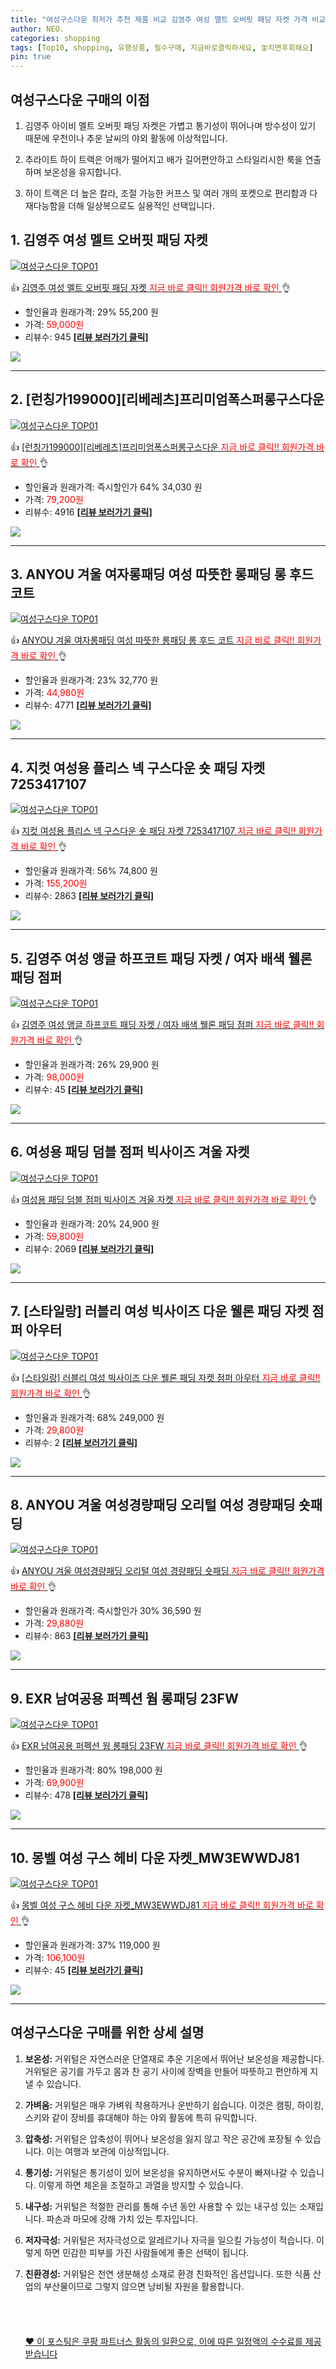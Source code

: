 ```yaml
---
title: "여성구스다운 최저가 추천 제품 비교 김영주 여성 멜트 오버핏 패딩 자켓 가격 비교 최저가장점"
author: NEO.
categories: shopping
tags: [Top10, shopping, 유행상품, 필수구매, 지금바로클릭하세요, 놓치면후회해요]
pin: true
---
```

## 여성구스다운 구매의 이점
1. 김영주 아이비 멜트 오버핏 패딩 자켓은 가볍고 통기성이 뛰어나며 방수성이 있기 때문에 우천이나 추운 날씨의 야외 활동에 이상적입니다.

2. 추라이트 하이 트랙은 어깨가 떨어지고 배가 길어편안하고 스타일리시한 룩을 연출하며 보온성을 유지합니다.

3. 하이 트랙은 더 높은 칼라, 조절 가능한 커프스 및 여러 개의 포켓으로 편리함과 다재다능함을 더해 일상복으로도 실용적인 선택입니다.

   

## 1. 김영주 여성 멜트 오버핏 패딩 자켓

[![여성구스다운 TOP01](https://thumbnail10.coupangcdn.com/thumbnails/remote/490x490ex/image/vendor_inventory/9bbc/90099d0c47e9570f096a4ff2a96c17032af7193fd88c40e74ebd50c95f4f.jpg)](https://link.coupang.com/re/AFFSDP?lptag=AF3617701&subid=GithubCoopas&pageKey=7643700583&traceid=V0-153&itemId=20318020808&vendorItemId=87427234865)


👍 [김영주 여성 멜트 오버핏 패딩 자켓 <font color=red> 지금 바로 클릭!! 회원가격 바로 확인 </font> ](https://link.coupang.com/re/AFFSDP?lptag=AF3617701&subid=GithubCoopas&pageKey=7643700583&traceid=V0-153&itemId=20318020808&vendorItemId=87427234865) 👌 


- 할인율과 원래가격: 29%  55,200   원
- 가격: <span style='color:red'>59,000원</span>
- 리뷰수: 945  [**[리뷰 보러가기 클릭]**](https://link.coupang.com/re/AFFSDP?lptag=AF3617701&subid=GithubCoopas&pageKey=7643700583&traceid=V0-153&itemId=20318020808&vendorItemId=87427234865)

[![](/discount_price.png)](https://link.coupang.com/re/AFFSDP?lptag=AF3617701&subid=GithubCoopas&pageKey=7643700583&traceid=V0-153&itemId=20318020808&vendorItemId=87427234865)

---


   

## 2. [런칭가199000][리베레츠]프리미엄폭스퍼롱구스다운

[![여성구스다운 TOP01](https://thumbnail6.coupangcdn.com/thumbnails/remote/490x490ex/image/vendor_inventory/db4d/1c4314945c0ea0b198d6f3cf866df900c1ca0c0241142002d6e819e33ac4.jpg)](https://link.coupang.com/re/AFFSDP?lptag=AF3617701&subid=GithubCoopas&pageKey=7716170547&traceid=V0-153&itemId=20696176054&vendorItemId=87702725662)


👍 [[런칭가199000][리베레츠]프리미엄폭스퍼롱구스다운 <font color=red> 지금 바로 클릭!! 회원가격 바로 확인 </font> ](https://link.coupang.com/re/AFFSDP?lptag=AF3617701&subid=GithubCoopas&pageKey=7716170547&traceid=V0-153&itemId=20696176054&vendorItemId=87702725662) 👌 


- 할인율과 원래가격: 즉시할인가 64%  34,030   원
- 가격: <span style='color:red'>79,200원</span>
- 리뷰수: 4916  [**[리뷰 보러가기 클릭]**](https://link.coupang.com/re/AFFSDP?lptag=AF3617701&subid=GithubCoopas&pageKey=7716170547&traceid=V0-153&itemId=20696176054&vendorItemId=87702725662)

[![](/discount_price.png)](https://link.coupang.com/re/AFFSDP?lptag=AF3617701&subid=GithubCoopas&pageKey=7716170547&traceid=V0-153&itemId=20696176054&vendorItemId=87702725662)

---


   

## 3. ANYOU 겨울 여자롱패딩 여성 따뜻한 롱패딩 롱 후드 코트

[![여성구스다운 TOP01](https://thumbnail9.coupangcdn.com/thumbnails/remote/490x490ex/image/vendor_inventory/c0dc/730836c094c5d42161a2af9ea8f60688d7dd129d974394a805656160d0ab.jpg)](https://link.coupang.com/re/AFFSDP?lptag=AF3617701&subid=GithubCoopas&pageKey=7558738978&traceid=V0-153&itemId=19908987711&vendorItemId=87289848087)


👍 [ANYOU 겨울 여자롱패딩 여성 따뜻한 롱패딩 롱 후드 코트 <font color=red> 지금 바로 클릭!! 회원가격 바로 확인 </font> ](https://link.coupang.com/re/AFFSDP?lptag=AF3617701&subid=GithubCoopas&pageKey=7558738978&traceid=V0-153&itemId=19908987711&vendorItemId=87289848087) 👌 


- 할인율과 원래가격: 23%  32,770   원
- 가격: <span style='color:red'>44,980원</span>
- 리뷰수: 4771  [**[리뷰 보러가기 클릭]**](https://link.coupang.com/re/AFFSDP?lptag=AF3617701&subid=GithubCoopas&pageKey=7558738978&traceid=V0-153&itemId=19908987711&vendorItemId=87289848087)

[![](/discount_price.png)](https://link.coupang.com/re/AFFSDP?lptag=AF3617701&subid=GithubCoopas&pageKey=7558738978&traceid=V0-153&itemId=19908987711&vendorItemId=87289848087)

---


   

## 4. 지컷 여성용 플리스 넥 구스다운 숏 패딩 자켓 7253417107

[![여성구스다운 TOP01](https://thumbnail9.coupangcdn.com/thumbnails/remote/490x490ex/image/retail/images/904941900967109-b45edf78-a248-48b9-93a5-87a035a6bf90.jpg)](https://link.coupang.com/re/AFFSDP?lptag=AF3617701&subid=GithubCoopas&pageKey=7665005846&traceid=V0-153&itemId=20430862928&vendorItemId=87511972355)


👍 [지컷 여성용 플리스 넥 구스다운 숏 패딩 자켓 7253417107 <font color=red> 지금 바로 클릭!! 회원가격 바로 확인 </font> ](https://link.coupang.com/re/AFFSDP?lptag=AF3617701&subid=GithubCoopas&pageKey=7665005846&traceid=V0-153&itemId=20430862928&vendorItemId=87511972355) 👌 


- 할인율과 원래가격: 56%  74,800   원
- 가격: <span style='color:red'>155,200원</span>
- 리뷰수: 2863  [**[리뷰 보러가기 클릭]**](https://link.coupang.com/re/AFFSDP?lptag=AF3617701&subid=GithubCoopas&pageKey=7665005846&traceid=V0-153&itemId=20430862928&vendorItemId=87511972355)

[![](/discount_price.png)](https://link.coupang.com/re/AFFSDP?lptag=AF3617701&subid=GithubCoopas&pageKey=7665005846&traceid=V0-153&itemId=20430862928&vendorItemId=87511972355)

---


   

## 5. 김영주 여성 앵글 하프코트 패딩 자켓 / 여자 배색 웰론 패딩 점퍼

[![여성구스다운 TOP01](https://thumbnail10.coupangcdn.com/thumbnails/remote/490x490ex/image/vendor_inventory/6992/4fae70c8ecb2ab9d20057df89e62a9ed6de181983f398e270ffc793a549e.jpg)](https://link.coupang.com/re/AFFSDP?lptag=AF3617701&subid=GithubCoopas&pageKey=7679433923&traceid=V0-153&itemId=20507711884&vendorItemId=87585613760)


👍 [김영주 여성 앵글 하프코트 패딩 자켓 / 여자 배색 웰론 패딩 점퍼 <font color=red> 지금 바로 클릭!! 회원가격 바로 확인 </font> ](https://link.coupang.com/re/AFFSDP?lptag=AF3617701&subid=GithubCoopas&pageKey=7679433923&traceid=V0-153&itemId=20507711884&vendorItemId=87585613760) 👌 


- 할인율과 원래가격: 26%  29,900   원
- 가격: <span style='color:red'>98,000원</span>
- 리뷰수: 45  [**[리뷰 보러가기 클릭]**](https://link.coupang.com/re/AFFSDP?lptag=AF3617701&subid=GithubCoopas&pageKey=7679433923&traceid=V0-153&itemId=20507711884&vendorItemId=87585613760)

[![](/discount_price.png)](https://link.coupang.com/re/AFFSDP?lptag=AF3617701&subid=GithubCoopas&pageKey=7679433923&traceid=V0-153&itemId=20507711884&vendorItemId=87585613760)

---


   

## 6. 여성용 패딩 덤블 점퍼 빅사이즈 겨울 자켓

[![여성구스다운 TOP01](https://thumbnail9.coupangcdn.com/thumbnails/remote/490x490ex/image/vendor_inventory/3a46/a918c1a1642af774344d2e467a8118339fdce74eaf12e95272e388813d27.jpg)](https://link.coupang.com/re/AFFSDP?lptag=AF3617701&subid=GithubCoopas&pageKey=7788162770&traceid=V0-153&itemId=21064052324&vendorItemId=88172305827)


👍 [여성용 패딩 덤블 점퍼 빅사이즈 겨울 자켓 <font color=red> 지금 바로 클릭!! 회원가격 바로 확인 </font> ](https://link.coupang.com/re/AFFSDP?lptag=AF3617701&subid=GithubCoopas&pageKey=7788162770&traceid=V0-153&itemId=21064052324&vendorItemId=88172305827) 👌 


- 할인율과 원래가격: 20%  24,900   원
- 가격: <span style='color:red'>59,800원</span>
- 리뷰수: 2069  [**[리뷰 보러가기 클릭]**](https://link.coupang.com/re/AFFSDP?lptag=AF3617701&subid=GithubCoopas&pageKey=7788162770&traceid=V0-153&itemId=21064052324&vendorItemId=88172305827)

[![](/discount_price.png)](https://link.coupang.com/re/AFFSDP?lptag=AF3617701&subid=GithubCoopas&pageKey=7788162770&traceid=V0-153&itemId=21064052324&vendorItemId=88172305827)

---


   

## 7. [스타일랑] 러블리 여성 빅사이즈 다운 웰론 패딩 자켓 점퍼 아우터

[![여성구스다운 TOP01](https://thumbnail9.coupangcdn.com/thumbnails/remote/490x490ex/image/vendor_inventory/de0b/3d4df1b881b21714bf3eb484d23b61aa1eeec884648713046820a45ff91b.jpg)](https://link.coupang.com/re/AFFSDP?lptag=AF3617701&subid=GithubCoopas&pageKey=7600534875&traceid=V0-153&itemId=20104671013&vendorItemId=87199675241)


👍 [[스타일랑] 러블리 여성 빅사이즈 다운 웰론 패딩 자켓 점퍼 아우터 <font color=red> 지금 바로 클릭!! 회원가격 바로 확인 </font> ](https://link.coupang.com/re/AFFSDP?lptag=AF3617701&subid=GithubCoopas&pageKey=7600534875&traceid=V0-153&itemId=20104671013&vendorItemId=87199675241) 👌 


- 할인율과 원래가격: 68%  249,000   원
- 가격: <span style='color:red'>29,800원</span>
- 리뷰수: 2  [**[리뷰 보러가기 클릭]**](https://link.coupang.com/re/AFFSDP?lptag=AF3617701&subid=GithubCoopas&pageKey=7600534875&traceid=V0-153&itemId=20104671013&vendorItemId=87199675241)

[![](/discount_price.png)](https://link.coupang.com/re/AFFSDP?lptag=AF3617701&subid=GithubCoopas&pageKey=7600534875&traceid=V0-153&itemId=20104671013&vendorItemId=87199675241)

---


   

## 8. ANYOU 겨울 여성경량패딩 오리털 여성 경량패딩 숏패딩

[![여성구스다운 TOP01](https://thumbnail6.coupangcdn.com/thumbnails/remote/490x490ex/image/vendor_inventory/74b5/efc1a4d982156af2a2f293f042455478c3abe288590319a9ab0d5b11fead.jpg)](https://link.coupang.com/re/AFFSDP?lptag=AF3617701&subid=GithubCoopas&pageKey=7802476895&traceid=V0-153&itemId=21135316874&vendorItemId=88196992483)


👍 [ANYOU 겨울 여성경량패딩 오리털 여성 경량패딩 숏패딩 <font color=red> 지금 바로 클릭!! 회원가격 바로 확인 </font> ](https://link.coupang.com/re/AFFSDP?lptag=AF3617701&subid=GithubCoopas&pageKey=7802476895&traceid=V0-153&itemId=21135316874&vendorItemId=88196992483) 👌 


- 할인율과 원래가격: 즉시할인가 30%  36,590   원
- 가격: <span style='color:red'>29,880원</span>
- 리뷰수: 863  [**[리뷰 보러가기 클릭]**](https://link.coupang.com/re/AFFSDP?lptag=AF3617701&subid=GithubCoopas&pageKey=7802476895&traceid=V0-153&itemId=21135316874&vendorItemId=88196992483)

[![](/discount_price.png)](https://link.coupang.com/re/AFFSDP?lptag=AF3617701&subid=GithubCoopas&pageKey=7802476895&traceid=V0-153&itemId=21135316874&vendorItemId=88196992483)

---


   

## 9. EXR 남여공용 퍼펙션 웜 롱패딩 23FW

[![여성구스다운 TOP01](https://thumbnail8.coupangcdn.com/thumbnails/remote/490x490ex/image/vendor_inventory/5707/807fd131d4a8adab4c59d2967a8e262fa73dabb332b9e3a6257db56c7d20.jpg)](https://link.coupang.com/re/AFFSDP?lptag=AF3617701&subid=GithubCoopas&pageKey=7737338182&traceid=V0-153&itemId=20807688568&vendorItemId=87876724593)


👍 [EXR 남여공용 퍼펙션 웜 롱패딩 23FW <font color=red> 지금 바로 클릭!! 회원가격 바로 확인 </font> ](https://link.coupang.com/re/AFFSDP?lptag=AF3617701&subid=GithubCoopas&pageKey=7737338182&traceid=V0-153&itemId=20807688568&vendorItemId=87876724593) 👌 


- 할인율과 원래가격: 80%  198,000   원
- 가격: <span style='color:red'>69,900원</span>
- 리뷰수: 478  [**[리뷰 보러가기 클릭]**](https://link.coupang.com/re/AFFSDP?lptag=AF3617701&subid=GithubCoopas&pageKey=7737338182&traceid=V0-153&itemId=20807688568&vendorItemId=87876724593)

[![](/discount_price.png)](https://link.coupang.com/re/AFFSDP?lptag=AF3617701&subid=GithubCoopas&pageKey=7737338182&traceid=V0-153&itemId=20807688568&vendorItemId=87876724593)

---


   

## 10. 몽벨 여성 구스 헤비 다운 자켓_MW3EWWDJ81

[![여성구스다운 TOP01](https://thumbnail7.coupangcdn.com/thumbnails/remote/490x490ex/image/vendor_inventory/683c/f5cff80d310d55d145a8295fa7752bc244976f28bc0d7de01282a1ba2ce6.jpg)](https://link.coupang.com/re/AFFSDP?lptag=AF3617701&subid=GithubCoopas&pageKey=7734998908&traceid=V0-153&itemId=20795180400&vendorItemId=88323585752)


👍 [몽벨 여성 구스 헤비 다운 자켓_MW3EWWDJ81 <font color=red> 지금 바로 클릭!! 회원가격 바로 확인 </font> ](https://link.coupang.com/re/AFFSDP?lptag=AF3617701&subid=GithubCoopas&pageKey=7734998908&traceid=V0-153&itemId=20795180400&vendorItemId=88323585752) 👌 


- 할인율과 원래가격: 37%  119,000   원
- 가격: <span style='color:red'>106,100원</span>
- 리뷰수: 45  [**[리뷰 보러가기 클릭]**](https://link.coupang.com/re/AFFSDP?lptag=AF3617701&subid=GithubCoopas&pageKey=7734998908&traceid=V0-153&itemId=20795180400&vendorItemId=88323585752)

[![](/discount_price.png)](https://link.coupang.com/re/AFFSDP?lptag=AF3617701&subid=GithubCoopas&pageKey=7734998908&traceid=V0-153&itemId=20795180400&vendorItemId=88323585752)

---
## 여성구스다운 구매를 위한 상세 설명
1. **보온성:** 거위털은 자연스러운 단열재로 추운 기온에서 뛰어난 보온성을 제공합니다. 거위털은 공기를 가두고 몸과 찬 공기 사이에 장벽을 만들어 따뜻하고 편안하게 지낼 수 있습니다.

2. **가벼움:** 거위털은 매우 가벼워 착용하거나 운반하기 쉽습니다. 이것은 캠핑, 하이킹, 스키와 같이 장비를 휴대해야 하는 야외 활동에 특히 유익합니다.

3. **압축성:** 거위털은 압축성이 뛰어나 보온성을 잃지 않고 작은 공간에 포장될 수 있습니다. 이는 여행과 보관에 이상적입니다.

4. **통기성:** 거위털은 통기성이 있어 보온성을 유지하면서도 수분이 빠져나갈 수 있습니다. 이렇게 하면 체온을 조절하고 과열을 방지할 수 있습니다.

5. **내구성:** 거위털은 적절한 관리를 통해 수년 동안 사용할 수 있는 내구성 있는 소재입니다. 파손과 마모에 강해 가치 있는 투자입니다.

6. **저자극성:** 거위털은 저자극성으로 알레르기나 자극을 일으킬 가능성이 적습니다. 이렇게 하면 민감한 피부를 가진 사람들에게 좋은 선택이 됩니다.

7. **친환경성:** 거위털은 천연 생분해성 소재로 환경 친화적인 옵션입니다. 또한 식품 산업의 부산물이므로 그렇지 않으면 낭비될 자원을 활용합니다.<br><br><br><br><br> [ ❤  이 포스팅은 쿠팡 파트너스 활동의 일환으로, 이에 따른 일정액의 수수료를 제공받습니다](https://link.coupang.com/a/bcEFyh)